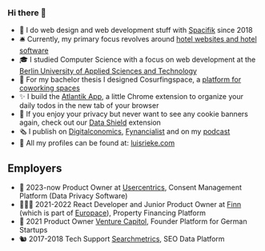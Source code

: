 ### Hi there 👋

- 🌱 I do web design and web development stuff with [Spacifik](https://spacifik.de/) since 2018
- 🛎️ Currently, my primary focus revolves around [hotel websites and hotel software](https://hotelagentur.digital/)
- 🎓 I studied Computer Science with a focus on web development at the [Berlin University of Applied Sciences and Technology](https://www.bht-berlin.de/b-mi)
- 🌊 For my bachelor thesis I designed Cosurfingspace, a [platform for coworking spaces](https://www.cosurfingspace.com/)
- ✨ I build the [Atlantik App](http://atlantik.app/), a little Chrome extension to organize your daily todos in the new tab of your browser
- 🥷 If you enjoy your privacy but never want to see any cookie banners again, check out our [Data Shield](https://www.usercentrics-datashield.com/) extension
- 🗞️ I publish on [Digitalconomics](https://digitalconomics.de/), [Fynancialist](https://fynancialist.de/) and on my [podcast](https://open.spotify.com/show/38sPsl9vjeBAUeny2y1vT8?si=e9550d15618245d0&nd=1)
- 🍻 All my profiles can be found at: [luisrieke.com](https://luisrieke.com/)

## Employers

- 🍪 2023-now Product Owner at [Usercentrics](https://usercentrics.com/), Consent Management Platform (Data Privacy Software) 
- 🧑🏻‍💻 2021-2022 React Developer and Junior Product Owner at [Finn](https://meinfinn.de/) (which is part of [Europace](https://europace.de/)), Property Financing Platform
- 🚀 2021 Product Owner [Venture Capitol](https://venturecapitol.de/), Founder Platform for German Startups
- 🐿️ 2017-2018 Tech Support [Searchmetrics](https://www.searchmetrics.com/), SEO Data Platform

